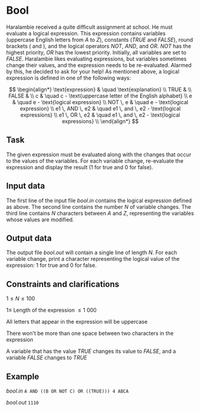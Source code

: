 # Bool

Haralambie received a quite difficult assignment at school. He must evaluate a logical expression. This expression contains variables (uppercase English letters from $A$ to $Z$), constants ($TRUE$ and $FALSE$), round brackets $($ and $)$, and the logical operators $NOT$, $AND$, and $OR$. $NOT$ has the highest priority, $OR$ has the lowest priority. Initially, all variables are set to $FALSE$. Haralambie likes evaluating expressions, but variables sometimes change their values, and the expression needs to be re-evaluated. Alarmed by this, he decided to ask for your help! As mentioned above, a logical expression is defined in one of the following ways:

$$
\begin{align*}
\text{expression} & \quad \text{explanation} \\
TRUE & \\
FALSE & \\
c & \quad c - \text{uppercase letter of the English alphabet} \\
e & \quad e - \text{logical expression} \\
NOT \, e & \quad e - \text{logical expression} \\
e1 \, AND \, e2 & \quad e1 \, and \, e2 - \text{logical expressions} \\
e1 \, OR \, e2 & \quad e1 \, and \, e2 - \text{logical expressions} \\
\end{align*}
$$

## Task

The given expression must be evaluated along with the changes that occur to the values of the variables. For each variable change, re-evaluate the expression and display the result ($1$ for true and $0$ for false).

## Input data

The first line of the input file $bool.in$ contains the logical expression defined as above. The second line contains the number $N$ of variable changes. The third line contains $N$ characters between $A$ and $Z$, representing the variables whose values are modified.

## Output data

The output file $bool.out$ will contain a single line of length $N$. For each variable change, print a character representing the logical value of the expression: $1$ for true and $0$ for false.

## Constraints and clarifications

$1 \leq N \leq 100$

$1 \leq$ Length of the expression $\leq 1\ 000$

All letters that appear in the expression will be uppercase

There won't be more than one space between two characters in the expression

A variable that has the value $TRUE$ changes its value to $FALSE$, and a variable $FALSE$ changes to $TRUE$

## Example

$bool.in$
`
A AND ((B OR NOT C) OR ((TRUE)))
4
ABCA
`

$bool.out$
`
1110
`